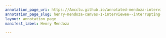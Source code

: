 ```yaml
---
annotation_page_uri: https://Amcclu.github.io/annotated-mendoza-interview/annotations/henry-mendoza-canvas-1-interviewee--interrupting--directness.json
annotation_page_slug: henry-mendoza-canvas-1-interviewee--interrupting--directness
layout: annotation_page
manifest_label: Henry Mendoza

---
```

